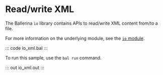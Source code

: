 # Read/write XML

The Ballerina `io` library contains APIs to read/write XML content from/to a file.

For more information on the underlying module, see the [`io` module](https://docs.central.ballerina.io/ballerina/io/latest/).

::: code io_xml.bal :::

To run this sample, use the `bal run` command.

::: out io_xml.out :::